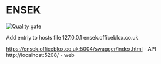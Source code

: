 # ENSEK
[![Quality gate](http://localhost:9000/api/project_badges/quality_gate?project=ENSEK&token=sqb_3981e2a17fcd6b395155a05a5be4dfe42dc30554)](http://localhost:9000/dashboard?id=ENSEK)


Add  entriy to hosts file
127.0.0.1 ensek.officeblox.co.uk


https://ensek.officeblox.co.uk:5004/swagger/index.html   -   API
http://localhost:5208/                                   - web
